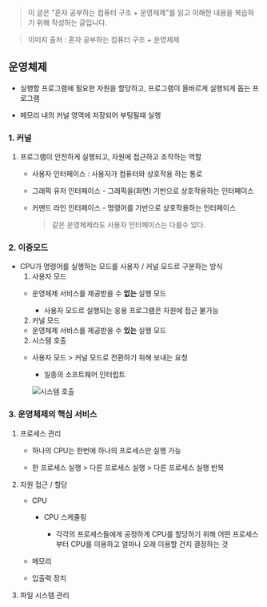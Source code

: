> 이 글은 "혼자 공부하는 컴퓨터 구조 + 운영체제"를 읽고 이해한 내용을 복습하기 위해 작성하는 글입니다.

> 이미지 출처 : 혼자 공부하는 컴퓨터 구조 + 운영체제

## 운영체제

- 실행할 프로그램에 필요한 자원을 할당하고, 프로그램이 올바르게 실행되게 돕는 프로그램

- 메모리 내의 커널 영역에 저장되어 부팅될때 실행

### 1. 커널

1. 프로그램이 안전하게 실행되고, 자원에 접근하고 조작하는 역할

   - 사용자 인터페이스 : 사용자가 컴퓨터와 상호작용 하는 통로
   - 그래픽 유저 인터페이스 - 그래픽을(화면) 기반으로 상호작용하는 인터페이스

   - 커맨드 라인 인터페이스 - 명령어를 기반으로 상호작용하는 인터페이스

     > 같은 운영체제라도 사용자 인터페이스는 다를수 있다.

### 2. 이중모드

- CPU가 명령어를 실행하는 모드를 사용자 / 커널 모드르 구분하는 방식
  1. 사용자 모드
  - 운영체제 서비스를 제공받을 수 **없는** 실행 모드

    - 사용자 모드르 실행되는 응용 프로그램은 자원에 접근 불가능
  2. 커널 모드
  - 운영체제 서비스를 제공받을 수 **있는** 실행 모드
  2. 시스템 호출
  - 사용자 모드 > 커널 모드로 전환하기 위해 보내는 요청

    - 일종의 소프트웨어 인터럽트

    ![시스템 호출](https://velog.velcdn.com/images/cnffjd95/post/cceaab76-c619-4acc-8385-26eff8ebf0af/image.jpg)

### 3. 운영체제의 핵심 서비스

1. 프로세스 관리

   - 하나의 CPU는 한번에 하나의 프로세스만 실행 가능

   - 한 프로세스 실행 > 다른 프로세스 실행 > 다른 프로세스 실행 반복

2. 자원 접근 / 할당

   - CPU
     - CPU 스케줄링

       - 각각의 프로세스들에게 공정하게 CPU를 할당하기 위해 어떤 프로세스부터 CPU를 이용하고 얼마나 오래 이용할 건지 결정하는 것
   - 메모리

   - 입출력 장치

3. 파일 시스템 관리
